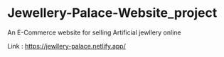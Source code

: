# Jewellery-Palace-Website_project
An E-Commerce website for selling Artificial jewllery online

Link : https://jewllery-palace.netlify.app/

